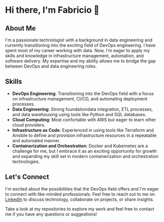 # Hi there, I'm Fabricio 👋

## About Me
I'm a passionate technologist with a background in data engineering and currently transitioning into the exciting field of DevOps engineering. I have spent most of my career working with data. Now, I'm eager to apply my skills and knowledge in infrastructure management, automation, and software delivery. My expertise and my ability allows me to bridge the gap between DevOps and data engineering roles.

## Skills
- **DevOps Engineering**: Transitioning into the DevOps field with a focus on infrastructure management, CI/CD, and automating deployment processes.
- **Data Engineering**: Strong foundationdata integration, ETL processes, and data warehousing using tools like Python and SQL databases.
- **Cloud Computing**: Most confortable with AWS but eager to learn other cloud providers.
- **Infrastructure as Code**: Experienced in using tools like Terraform and Ansible to define and provision infrastructure resources in a repeatable and automated manner.
- **Containerization and Orchestration**: Docker and Kubernetes are a challenge for me, but I embrace it as an exciting opportunity for growth and expanding my skill set in modern containerization and orchestration technologies.

## Let's Connect
I'm excited about the possibilities that the DevOps field offers and I'm eager to connect with like-minded professionals. Feel free to reach out to me on [LinkedIn](https://www.linkedin.com/in/fabriciocarboni/) to discuss technology, collaborate on projects, or share insights.

Take a look at my repositories to explore my work and feel free to contact me if you have any questions or suggestions!

